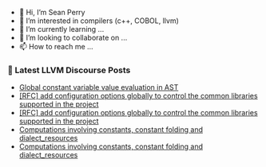 - 👋 Hi, I’m Sean Perry
- 👀 I’m interested in compilers (c++, COBOL, llvm)
- 🌱 I’m currently learning ...
- 💞️ I’m looking to collaborate on ...
- 📫 How to reach me ...

<!---
s66perry/s66perry is a ✨ special ✨ repository because its `README.md` (this file) appears on your GitHub profile.
You can click the Preview link to take a look at your changes.
--->
### 📕 Latest LLVM Discourse Posts

<!-- DISCOURSE-LLVM:START -->
- [Global constant variable value evaluation in AST](https://discourse.llvm.org/t/global-constant-variable-value-evaluation-in-ast/83643#post_2)
- [[RFC] add configuration options globally to control the common libraries supported in the project](https://discourse.llvm.org/t/rfc-add-configuration-options-globally-to-control-the-common-libraries-supported-in-the-project/83574#post_5)
- [[RFC] add configuration options globally to control the common libraries supported in the project](https://discourse.llvm.org/t/rfc-add-configuration-options-globally-to-control-the-common-libraries-supported-in-the-project/83574#post_4)
- [Computations involving constants, constant folding and dialect_resources](https://discourse.llvm.org/t/computations-involving-constants-constant-folding-and-dialect-resources/83633#post_3)
- [Computations involving constants, constant folding and dialect_resources](https://discourse.llvm.org/t/computations-involving-constants-constant-folding-and-dialect-resources/83633#post_2)
<!-- DISCOURSE-LLVM:END -->
